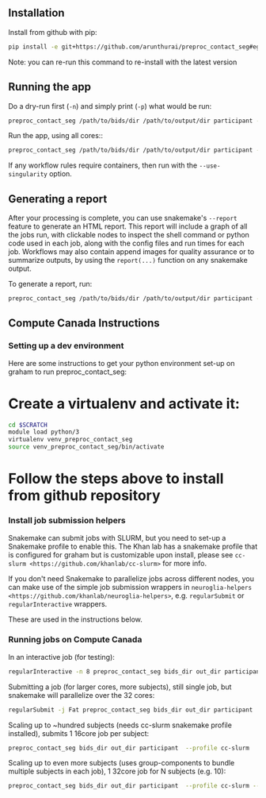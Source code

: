 ## Installation

Install from github with pip:

```bash
pip install -e git+https://github.com/arunthurai/preproc_contact_seg#egg=preproc_contact_seg
```

Note: you can re-run this command to re-install with the latest version

## Running the app

Do a dry-run first (`-n`) and simply print (`-p`) what would be run:

```bash
preproc_contact_seg /path/to/bids/dir /path/to/output/dir participant -np
```

Run the app, using all cores::

```bash
preproc_contact_seg /path/to/bids/dir /path/to/output/dir participant --cores all
```

If any workflow rules require containers, then run with the `--use-singularity` option.

## Generating a report

After your processing is complete, you can use snakemake's `--report` feature to generate
an HTML report. This report will include a graph of all the jobs run, with clickable nodes
to inspect the shell command or python code used in each job, along with the config files and
run times for each job. Workflows may also contain append images for quality assurance or to
summarize outputs, by using the `report(...)` function on any snakemake output.

To generate a report, run:

```bash
preproc_contact_seg /path/to/bids/dir /path/to/output/dir participant --report
```

## Compute Canada Instructions

### Setting up a dev environment

Here are some instructions to get your python environment set-up on graham to run preproc_contact_seg:

# Create a virtualenv and activate it:

```bash
cd $SCRATCH
module load python/3
virtualenv venv_preproc_contact_seg
source venv_preproc_contact_seg/bin/activate
```

# Follow the steps above to install from github repository

### Install job submission helpers

Snakemake can submit jobs with SLURM, but you need to set-up a Snakemake profile to enable this. The Khan lab has a
snakemake profile that is configured for graham but is customizable upon install, please see `cc-slurm <https://github.com/khanlab/cc-slurm>` for more info.

If you don't need Snakemake to parallelize jobs across different nodes, you can make use of the simple job submission wrappers in `neuroglia-helpers <https://github.com/khanlab/neuroglia-helpers>`, e.g. `regularSubmit` or `regularInteractive` wrappers.

These are used in the instructions below.

### Running jobs on Compute Canada

In an interactive job (for testing):

```bash
regularInteractive -n 8 preproc_contact_seg bids_dir out_dir participant --participant_label 001 -j 8
```

Submitting a job (for larger cores, more subjects), still single job, but snakemake will parallelize over the 32 cores:

```bash
regularSubmit -j Fat preproc_contact_seg bids_dir out_dir participant  -j 32
```

Scaling up to ~hundred subjects (needs cc-slurm snakemake profile installed), submits 1 16core job per subject:

```bash
preproc_contact_seg bids_dir out_dir participant  --profile cc-slurm
```

Scaling up to even more subjects (uses group-components to bundle multiple subjects in each job), 1 32core job for N subjects (e.g. 10):

```bash
preproc_contact_seg bids_dir out_dir participant  --profile cc-slurm --group-components subj=10
```